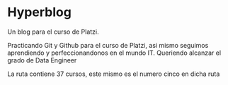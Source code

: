 # Hyperblog
Un blog para el curso de Platzi.
<p>Practicando Git y Github para el curso de Platzi, asi mismo seguimos aprendiendo y perfeccionandonos en el mundo IT. Queriendo alcanzar el grado de Data Engineer</p>
<p>La ruta contiene 37 cursos, este mismo es el numero cinco en dicha ruta</p>